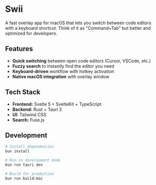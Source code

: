 # Swii

A fast overlay app for macOS that lets you switch between code editors with a keyboard shortcut. Think of it as "Command+Tab" but better and optimized for developers.

## Features

- **Quick switching** between open code editors (Cursor, VSCode, etc.)
- **Fuzzy search** to instantly find the editor you need
- **Keyboard-driven** workflow with hotkey activation
- **Native macOS integration** with overlay window

## Tech Stack

- **Frontend:** Svelte 5 + SvelteKit + TypeScript
- **Backend:** Rust + Tauri 2
- **UI:** Tailwind CSS
- **Search:** Fuse.js

## Development

```bash
# Install dependencies
bun install

# Run in development mode
bun run tauri dev

# Build for production
bun run build:mac
```